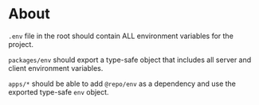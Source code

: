 # About
`.env` file in the root should contain ALL environment variables for the project.

`packages/env` should export a type-safe object that includes all server and client environment variables.

`apps/*` should be able to add `@repo/env` as a dependency and use the exported type-safe `env` object.
